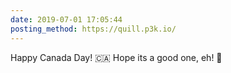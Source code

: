 ```yaml
---
date: 2019-07-01 17:05:44
posting_method: https://quill.p3k.io/
---
```


Happy Canada Day! 🇨🇦 Hope it</q>s a good one, eh! 🍁


